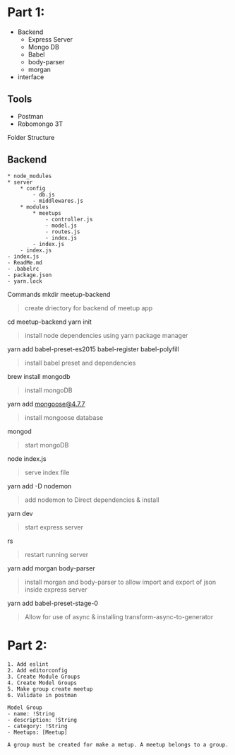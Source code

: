 # Part 1:
* Backend
    - Express Server
    - Mongo DB
    - Babel
    - body-parser
    - morgan
* interface

## Tools
* Postman
* Robomongo 3T

Folder Structure
## Backend
    * node_modules
    * server
        * config
            - db.js
            - middlewares.js
        * modules
            * meetups
                - controller.js
                - model.js
                - routes.js
                - index.js
            - index.js
        - index.js
    - index.js
    - ReadMe.md
    - .babelrc
    - package.json
    - yarn.lock

Commands
mkdir meetup-backend
> create driectory for backend of meetup app

cd meetup-backend
yarn init
> install node dependencies using yarn package manager

yarn add babel-preset-es2015 babel-register babel-polyfill
> install babel preset and dependencies

brew install mongodb
> install mongoDB

yarn add mongoose@4.7.7
> install mongoose database

mongod
> start mongoDB

node index.js
> serve index file

yarn add -D nodemon
> add nodemon to Direct dependencies & install

yarn dev
> start express server

rs
> restart running server

yarn add morgan body-parser
> install morgan and body-parser to allow import and export of json inside express server

yarn add babel-preset-stage-0
> Allow for use of async & installing transform-async-to-generator

# Part 2:
    1. Add eslint
    2. Add editorconfig
    3. Create Module Groups
    4. Create Model Groups
    5. Make group create meetup
    6. Validate in postman

    Model Group
    - name: !String
    - description: !String
    - category: !String
    - Meetups: [Meetup]
    
    A group must be created for make a metup. A meetup belongs to a group.